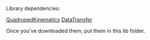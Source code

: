 Library dependencies:

[QuadrupedKinematics](https://github.com/seanboe/QuadrupedKinematics)
[DataTransfer](https://github.com/seanboe/DataTransfer)

Once you've downloaded them, put them in this lib folder. 